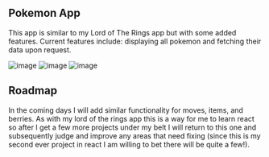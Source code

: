 ## Pokemon App

This app is similar to my Lord of The Rings app but with some added features. Current features include: displaying all pokemon and fetching their data upon request.

![image](https://github.com/user-attachments/assets/928558a6-4eb6-4b17-8763-18dc86ece55b)
![image](https://github.com/user-attachments/assets/d9dc7b70-5466-46c3-b00b-1352f2309dea)
![image](https://github.com/user-attachments/assets/bb450190-3881-4b9a-b52a-a5efbb286167)

## Roadmap
In the coming days I will add similar functionality for moves, items, and berries. As with my lord of the rings app this is a way for me to learn react so after I get a few more projects under my belt I will return to this one and subsequently judge and improve 
any areas that need fixing (since this is my second ever project in react I am willing to bet there will be quite a few!).
